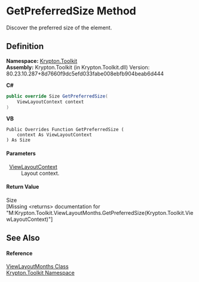 # GetPreferredSize Method


Discover the preferred size of the element.



## Definition
**Namespace:** <a href="79d2eac2-21f4-54ff-7552-b20c33c30600.md">Krypton.Toolkit</a>  
**Assembly:** Krypton.Toolkit (in Krypton.Toolkit.dll) Version: 80.23.10.287+8d7660f9dc5efd033fabe008ebfb904beab6d444

**C#**
``` C#
public override Size GetPreferredSize(
	ViewLayoutContext context
)
```
**VB**
``` VB
Public Overrides Function GetPreferredSize ( 
	context As ViewLayoutContext
) As Size
```



#### Parameters
<dl><dt>  <a href="d94d703a-56ce-4f85-7e5d-a7e3debed319.md">ViewLayoutContext</a></dt><dd>Layout context.</dd></dl>

#### Return Value
Size  
\[Missing &lt;returns&gt; documentation for "M:Krypton.Toolkit.ViewLayoutMonths.GetPreferredSize(Krypton.Toolkit.ViewLayoutContext)"\]

## See Also


#### Reference
<a href="66b7534f-12ee-26d7-d6e4-458fb28f2cd9.md">ViewLayoutMonths Class</a>  
<a href="79d2eac2-21f4-54ff-7552-b20c33c30600.md">Krypton.Toolkit Namespace</a>  
